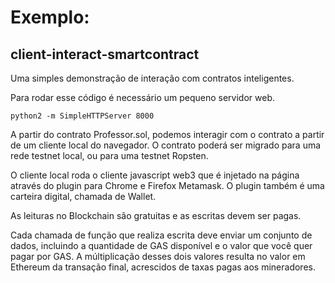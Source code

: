 # Exemplo: 

## client-interact-smartcontract

Uma simples demonstração de interação com contratos inteligentes.

Para rodar esse código é necessário um pequeno servidor web.

```
python2 -m SimpleHTTPServer 8000
```

A partir do contrato Professor.sol, podemos interagir com o contrato a partir de um cliente local do navegador. O contrato poderá ser migrado para uma rede testnet local, ou para uma testnet Ropsten.

O cliente local roda o cliente javascript web3 que é injetado na página através do plugin para Chrome e Firefox Metamask. O plugin também é uma carteira digital, chamada de Wallet.

As leituras no Blockchain são gratuitas e as escritas devem ser pagas.

Cada chamada de função que realiza escrita deve enviar um conjunto de dados, incluindo a quantidade de GAS disponível e o valor que você quer pagar por GAS. A múltiplicação desses dois valores resulta no valor em Ethereum da transação final, acrescidos de taxas pagas aos mineradores.
